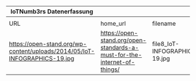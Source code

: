 |IoTNumb3rs Datenerfassung|||||||||||
| ---- | ---- | ---- | ---- | ---- | ---- | ---- | ---- | ---- | ---- | ---- |
||||||||||||
|URL|home_url|filename|device_class|device_count|market_class|market_volume|prognosis_year|publication_year|authorship_class|Dropbox folder|
|https://open-stand.org/wp-content/uploads/2014/05/IoT-INFOGRAPHICS-19.jpg|https://open-stand.org/open-standards-a-must-for-the-internet-of-things/|file8_IoT-INFOGRAPHICS-19.jpg||||||||MariaMarg/20190102-1800|
